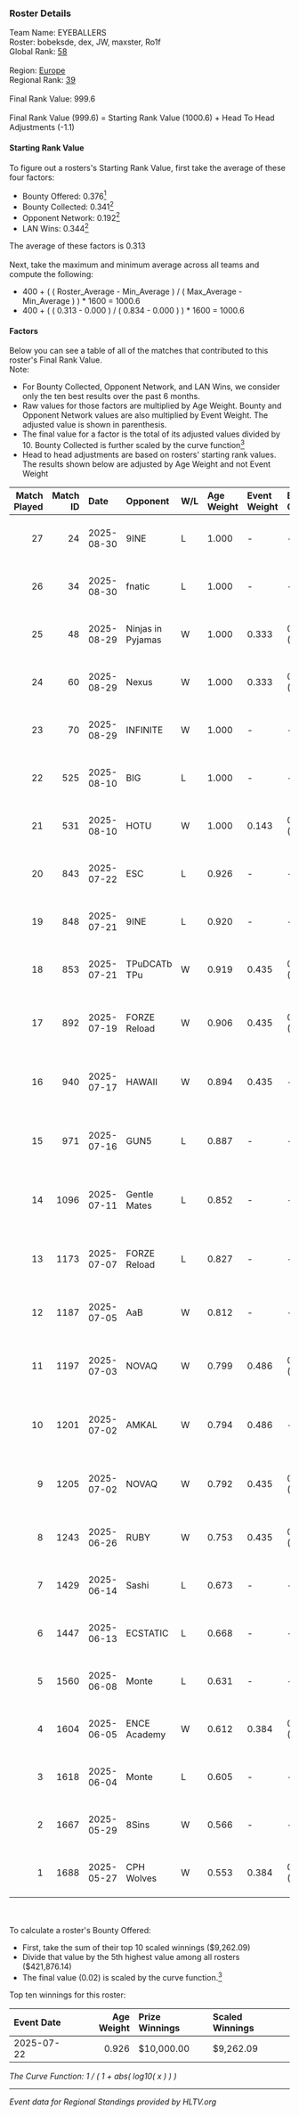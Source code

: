 ### Roster Details<br />
Team Name: EYEBALLERS<br />
Roster: bobeksde, dex, JW, maxster, Ro1f<br />
Global Rank: [58](../../standings_global_2025_09_01.md)<br />
<br />
Region: [Europe]( ../../standings_europe_2025_09_01.md)<br />
Regional Rank: [39]( ../../standings_europe_2025_09_01.md)<br />
<br />
Final Rank Value:  999.6<br />
<br />
Final Rank Value (999.6) = Starting Rank Value (1000.6) + Head To Head Adjustments (-1.1)<br />

#### Starting Rank Value<br />
To figure out a rosters's Starting Rank Value, first take the average of these four factors:<br />
- Bounty Offered: 0.376[<sup>1</sup>](#table2)
- Bounty Collected: 0.341[<sup>2</sup>](#table1)
- Opponent Network: 0.192[<sup>2</sup>](#table1)
- LAN Wins: 0.344[<sup>2</sup>](#table1)

The average of these factors is 0.313<br />
<br />
Next, take the maximum and minimum average across all teams and compute the following:<br />
- 400 + ( ( Roster_Average - Min_Average ) / ( Max_Average - Min_Average ) ) * 1600 = 1000.6
- 400 + ( ( 0.313 - 0.000 ) / ( 0.834 - 0.000 ) ) * 1600 = 1000.6


#### Factors<br />
Below you can see a table of all of the matches that contributed to this roster's Final Rank Value.<br />
Note:<br />

- For Bounty Collected, Opponent Network, and LAN Wins, we consider only the ten best results over the past 6 months.
- Raw values for those factors are multiplied by Age Weight. Bounty and Opponent Network values are also multiplied by Event Weight. The adjusted value is shown in parenthesis.
- The final value for a factor is the total of its adjusted values divided by 10. Bounty Collected is further scaled by the curve function[<sup>3</sup>](#curveFunction)
- Head to head adjustments are based on rosters' starting rank values. The results shown below are adjusted by Age Weight and not Event Weight
<span id="table1"></span><br />


| Match Played | Match ID | Date       | Opponent          | W/L | Age Weight | Event Weight | Bounty Collected | Opponent Network | LAN Wins  | H2H Adj. | Roster                           |
| -: | -: | :- | :- | :- | :- | :- | :- | :- | :- | -: | :- |
|           27 |       24 | 2025-08-30 | 9INE              | L   | 1.000      | -            | -                | -                | -         |    -9.87 | bobeksde, dex, JW, maxster, Ro1f |
|           26 |       34 | 2025-08-30 | fnatic            | L   | 1.000      | -            | -                | -                | -         |    -4.98 | bobeksde, dex, JW, maxster, Ro1f |
|           25 |       48 | 2025-08-29 | Ninjas in Pyjamas | W   | 1.000      | 0.333        | 0.163 (0.054)    | 0.684 (0.228)    | 1 (1.000) |    27.49 | bobeksde, dex, JW, maxster, Ro1f |
|           24 |       60 | 2025-08-29 | Nexus             | W   | 1.000      | 0.333        | 0.055 (0.018)    | 0.778 (0.259)    | 1 (1.000) |    11.53 | bobeksde, dex, JW, maxster, Ro1f |
|           23 |       70 | 2025-08-29 | INFINITE          | W   | 1.000      | -            | -                | -                | 1 (1.000) |     1.21 | bobeksde, dex, JW, maxster, Ro1f |
|           22 |      525 | 2025-08-10 | BIG               | L   | 1.000      | -            | -                | -                | -         |   -10.14 | bobeksde, dex, JW, maxster, Ro1f |
|           21 |      531 | 2025-08-10 | HOTU              | W   | 1.000      | 0.143        | 0.022 (0.003)    | -                | 0 (0.000) |    13.03 | bobeksde, dex, JW, maxster, Ro1f |
|           20 |      843 | 2025-07-22 | ESC               | L   | 0.926      | -            | -                | -                | -         |   -16.83 | delle, dex, JW, maxster, Ro1f    |
|           19 |      848 | 2025-07-21 | 9INE              | L   | 0.920      | -            | -                | -                | -         |   -10.74 | bobeksde, dex, JW, maxster, Ro1f |
|           18 |      853 | 2025-07-21 | TPuDCATb TPu      | W   | 0.919      | 0.435        | 0.017 (0.007)    | 0.970 (0.388)    | 0 (0.000) |     9.09 | delle, dex, JW, maxster, Ro1f    |
|           17 |      892 | 2025-07-19 | FORZE Reload      | W   | 0.906      | 0.435        | 0.004 (0.002)    | 0.415 (0.163)    | 0 (0.000) |     7.81 | dex, HEAP, JW, maxster, Ro1f     |
|           16 |      940 | 2025-07-17 | HAWAII            | W   | 0.894      | 0.435        | -                | 0.290 (0.113)    | 0 (0.000) |     8.11 | dex, HEAP, JW, maxster, Ro1f     |
|           15 |      971 | 2025-07-16 | GUN5              | L   | 0.887      | -            | -                | -                | -         |   -15.78 | dex, HEAP, JW, maxster, Ro1f     |
|           14 |     1096 | 2025-07-11 | Gentle Mates      | L   | 0.852      | -            | -                | -                | -         |    -4.12 | dex, HEAP, JW, maxster, Ro1f     |
|           13 |     1173 | 2025-07-07 | FORZE Reload      | L   | 0.827      | -            | -                | -                | -         |   -19.61 | dex, HEAP, JW, maxster, Ro1f     |
|           12 |     1187 | 2025-07-05 | AaB               | W   | 0.812      | -            | -                | -                | 0 (0.000) |     8.01 | dex, HEAP, JW, poiii, Ro1f       |
|           11 |     1197 | 2025-07-03 | NOVAQ             | W   | 0.799      | 0.486        | 0.023 (0.009)    | 0.371 (0.144)    | 0 (0.000) |     7.49 | dex, HEAP, JW, maxster, Ro1f     |
|           10 |     1201 | 2025-07-02 | AMKAL             | W   | 0.794      | 0.486        | -                | 0.275 (0.106)    | 0 (0.000) |     3.96 | dex, HEAP, JW, maxster, Ro1f     |
|            9 |     1205 | 2025-07-02 | NOVAQ             | W   | 0.792      | 0.435        | 0.023 (0.008)    | 0.371 (0.128)    | -         |     8.01 | dex, HEAP, JW, maxster, Ro1f     |
|            8 |     1243 | 2025-06-26 | RUBY              | W   | 0.753      | 0.435        | 0.020 (0.006)    | 0.851 (0.279)    | -         |     7.85 | dex, HEAP, JW, poiii, Ro1f       |
|            7 |     1429 | 2025-06-14 | Sashi             | L   | 0.673      | -            | -                | -                | -         |   -10.94 | dex, HEAP, JW, poiii, Ro1f       |
|            6 |     1447 | 2025-06-13 | ECSTATIC          | L   | 0.668      | -            | -                | -                | -         |    -4.50 | dex, HEAP, JW, poiii, Ro1f       |
|            5 |     1560 | 2025-06-08 | Monte             | L   | 0.631      | -            | -                | -                | -         |    -8.88 | dex, HEAP, JW, poiii, Ro1f       |
|            4 |     1604 | 2025-06-05 | ENCE Academy      | W   | 0.612      | 0.384        | 0.016 (0.004)    | -                | -         |     3.75 | dex, HEAP, JW, poiii, Ro1f       |
|            3 |     1618 | 2025-06-04 | Monte             | L   | 0.605      | -            | -                | -                | -         |    -8.51 | dex, HEAP, JW, poiii, Ro1f       |
|            2 |     1667 | 2025-05-29 | 8Sins             | W   | 0.566      | -            | -                | -                | -         |     2.25 | dex, HEAP, JW, poiii, Ro1f       |
|            1 |     1688 | 2025-05-27 | CPH Wolves        | W   | 0.553      | 0.384        | 0.023 (0.005)    | 0.535 (0.114)    | -         |     4.24 | dex, HEAP, JW, poiii, Ro1f       |

<br />
<span id="table2"></span><br />
To calculate a roster's Bounty Offered:<br />

- First, take the sum of their top 10 scaled winnings ($9,262.09)
- Divide that value by the 5th highest value among all rosters ($421,876.14)
- The final value (0.02) is scaled by the curve function.[<sup>3</sup>](#curveFunction)

Top ten winnings for this roster:<br />

| Event Date | Age Weight | Prize Winnings | Scaled Winnings |
| :- | -: | :- | :- |
| 2025-07-22 |      0.926 | $10,000.00     | $9,262.09       |


<span id="curveFunction"></span>_The Curve Function: 1 / ( 1 + abs( log10( x ) ) )_<br />

---
_Event data for Regional Standings provided by HLTV.org_<br />

